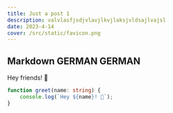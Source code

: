 ```yaml
---
title: Just a post 1
description: valvlasfjsdjvlavjlkvjlaksjvldsajlvajsl
date: 2023-4-14
cover: /src/static/favicon.png
---
```


## Markdown GERMAN GERMAN

Hey friends! 👋

```ts
function greet(name: string) {
	console.log(`Hey ${name}! 👋`);
}
```
